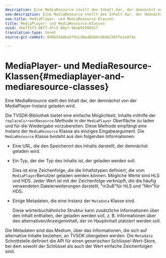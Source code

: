 ```yaml
---
description: Eine MediaResource stellt den Inhalt dar, der demnächst von der MediaPlayer-Instanz geladen wird.
seo-description: Eine MediaResource stellt den Inhalt dar, der demnächst von der MediaPlayer-Instanz geladen wird.
seo-title: MediaPlayer- und MediaResource-Klassen
title: MediaPlayer- und MediaResource-Klassen
uuid: 36ef75f3-08f7-4fc5-88a7-9bab9198b917
translation-type: tm+mt
source-git-commit: 040655d8ba5f91c98ed0584c08db226ffe1e0f4e

---
```



# MediaPlayer- und MediaResource-Klassen{#mediaplayer-and-mediaresource-classes}

Eine MediaResource stellt den Inhalt dar, der demnächst von der MediaPlayer-Instanz geladen wird.

<!--<a id="section_B09A012C97454AF58CE2269B800D8027"></a>-->

Die TVSDK-Bibliothek bietet eine einfache Möglichkeit, Inhalte mithilfe der `replaceCurrentResource` Methode in der `MediaPlayer` Oberfläche zu laden und für die Wiedergabe vorzubereiten. Diese Methode empfängt eine Instanz der `MediaResource` Klasse als einziges Eingabeargument. Die `MediaResource` Klasse besteht aus den folgenden Informationen:

* Eine URL, die den Speicherort des Inhalts darstellt, der demnächst geladen wird.
* Ein Typ, der der Typ des Inhalts ist, der geladen werden soll.

   Dies ist eine Zeichenfolge, die die Inhaltstypen definiert, die vom `MediaPlayer`Benutzer geladen werden können. Mögliche Werte sind HLS und HDS. Jeder Wert ist mit der Zeichenfolge verknüpft, die die häufig verwendeten Dateierweiterungen darstellt, &quot;m3u8&quot;für HLS und &quot;f4m&quot;für HDS.
* Einige Metadaten, die eine Instanz der `Metadata` Klasse sind.

   Diese wörterbuchähnliche Struktur kann zusätzliche Informationen über den Inhalt enthalten, der geladen werden soll, z. B. Informationen über den alternativen/Anzeigeninhalt, der im Hauptinhalt platziert werden soll.

Die Metadaten sind das Medium, über das Informationen, die sich auf alternative Inhalte beziehen, an TVSDK übergeben werden. Die `Metadata` Schnittstelle definiert die API für einen generischen Schlüssel-Wert-Store, bei dem sowohl der Schlüssel als auch der Wert einfache Zeichenfolgen sind.
